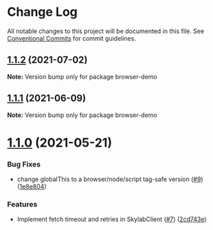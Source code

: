 # Change Log

All notable changes to this project will be documented in this file.
See [Conventional Commits](https://conventionalcommits.org) for commit guidelines.

## [1.1.2](https://github.com/amplitude/skylab-js-client/compare/v1.1.1...v1.1.2) (2021-07-02)

**Note:** Version bump only for package browser-demo





## [1.1.1](https://github.com/amplitude/skylab-js-client/compare/v1.1.0...v1.1.1) (2021-06-09)

**Note:** Version bump only for package browser-demo





# [1.1.0](https://github.com/amplitude/skylab-js-client/compare/v1.0.2...v1.1.0) (2021-05-21)


### Bug Fixes

* change globalThis to a browser/node/script tag-safe version ([#9](https://github.com/amplitude/skylab-js-client/issues/9)) ([1e8e804](https://github.com/amplitude/skylab-js-client/commit/1e8e80444c4e1055eba9fb3405639201ef696823))


### Features

* Implement fetch timeout and retries in SkylabClient ([#7](https://github.com/amplitude/skylab-js-client/issues/7)) ([2cd743e](https://github.com/amplitude/skylab-js-client/commit/2cd743efa7828166ff2ccfdd513e9277c01cd65a))
